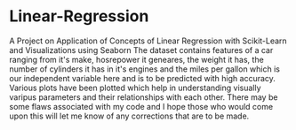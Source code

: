 # Linear-Regression
A Project on Application of Concepts of Linear Regression with Scikit-Learn and Visualizations using Seaborn
The dataset contains features of a car ranging from it's make, hosrepower it geneares, the weight it has, the number of cylinders it has in it's engines and the miles per gallon
which is our independent variable here and is to be predicted with high accuracy.
Various plots have been plotted which help in understanding visually varipus parameters and their relationships with each other.
There may be some flaws associated with my code and I hope those who would come upon this will let me know of any corrections that are to be made.
